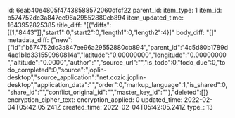 id: 6eab40e4805f47438588572060dfcf22
parent_id: 
item_type: 1
item_id: b574752dc3a847ee96a29552880cb894
item_updated_time: 1643952825385
title_diff: "[{\"diffs\":[[1,\"8443\"]],\"start1\":0,\"start2\":0,\"length1\":0,\"length2\":4}]"
body_diff: "[]"
metadata_diff: {"new":{"id":"b574752dc3a847ee96a29552880cb894","parent_id":"4c5d80b1789d4ae1b1d331550960814a","latitude":"0.00000000","longitude":"0.00000000","altitude":"0.0000","author":"","source_url":"","is_todo":0,"todo_due":0,"todo_completed":0,"source":"joplin-desktop","source_application":"net.cozic.joplin-desktop","application_data":"","order":0,"markup_language":1,"is_shared":0,"share_id":"","conflict_original_id":"","master_key_id":""},"deleted":[]}
encryption_cipher_text: 
encryption_applied: 0
updated_time: 2022-02-04T05:42:05.241Z
created_time: 2022-02-04T05:42:05.241Z
type_: 13